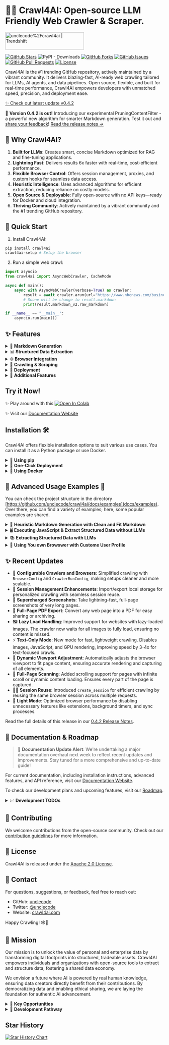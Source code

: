 # 🚀🤖 Crawl4AI: Open-source LLM Friendly Web Crawler & Scraper.

<a href="https://trendshift.io/repositories/11716" target="_blank"><img src="https://trendshift.io/api/badge/repositories/11716" alt="unclecode%2Fcrawl4ai | Trendshift" style="width: 250px; height: 55px;" width="250" height="55"/></a>

[![GitHub Stars](https://img.shields.io/github/stars/unclecode/crawl4ai?style=social)](https://github.com/unclecode/crawl4ai/stargazers)
![PyPI - Downloads](https://img.shields.io/pypi/dm/Crawl4AI)
[![GitHub Forks](https://img.shields.io/github/forks/unclecode/crawl4ai?style=social)](https://github.com/unclecode/crawl4ai/network/members)
[![GitHub Issues](https://img.shields.io/github/issues/unclecode/crawl4ai)](https://github.com/unclecode/crawl4ai/issues)
[![GitHub Pull Requests](https://img.shields.io/github/issues-pr/unclecode/crawl4ai)](https://github.com/unclecode/crawl4ai/pulls)
[![License](https://img.shields.io/github/license/unclecode/crawl4ai)](https://github.com/unclecode/crawl4ai/blob/main/LICENSE)

Crawl4AI is the #1 trending GitHub repository, actively maintained by a vibrant community. It delivers blazing-fast, AI-ready web crawling tailored for LLMs, AI agents, and data pipelines. Open source, flexible, and built for real-time performance, Crawl4AI empowers developers with unmatched speed, precision, and deployment ease.  

[✨ Check out latest update v0.4.2](#-recent-updates)

🎉 **Version 0.4.2 is out!** Introducing our experimental PruningContentFilter - a powerful new algorithm for smarter Markdown generation. Test it out and [share your feedback](https://github.com/unclecode/crawl4ai/issues)! [Read the release notes →](https://crawl4ai.com/mkdocs/blog)

## 🧐 Why Crawl4AI?

1. **Built for LLMs**: Creates smart, concise Markdown optimized for RAG and fine-tuning applications.  
2. **Lightning Fast**: Delivers results 6x faster with real-time, cost-efficient performance.  
3. **Flexible Browser Control**: Offers session management, proxies, and custom hooks for seamless data access.  
4. **Heuristic Intelligence**: Uses advanced algorithms for efficient extraction, reducing reliance on costly models.  
5. **Open Source & Deployable**: Fully open-source with no API keys—ready for Docker and cloud integration.  
6. **Thriving Community**: Actively maintained by a vibrant community and the #1 trending GitHub repository.

## 🚀 Quick Start 

1. Install Crawl4AI:
```bash
pip install crawl4ai
crawl4ai-setup # Setup the browser
```

2. Run a simple web crawl:
```python
import asyncio
from crawl4ai import AsyncWebCrawler, CacheMode

async def main():
    async with AsyncWebCrawler(verbose=True) as crawler:
        result = await crawler.arun(url="https://www.nbcnews.com/business")
        # Soone will be change to result.markdown
        print(result.markdown_v2.raw_markdown) 

if __name__ == "__main__":
    asyncio.run(main())
```

## ✨ Features 

<details>
<summary>📝 <strong>Markdown Generation</strong></summary>

- 🧹 **Clean Markdown**: Generates clean, structured Markdown with accurate formatting.
- 🎯 **Fit Markdown**: Heuristic-based filtering to remove noise and irrelevant parts for AI-friendly processing.
- 🔗 **Citations and References**: Converts page links into a numbered reference list with clean citations.
- 🛠️ **Custom Strategies**: Users can create their own Markdown generation strategies tailored to specific needs.
- 📚 **BM25 Algorithm**: Employs BM25-based filtering for extracting core information and removing irrelevant content. 
</details>

<details>
<summary>📊 <strong>Structured Data Extraction</strong></summary>

- 🤖 **LLM-Driven Extraction**: Supports all LLMs (open-source and proprietary) for structured data extraction.
- 🧱 **Chunking Strategies**: Implements chunking (topic-based, regex, sentence-level) for targeted content processing.
- 🌌 **Cosine Similarity**: Find relevant content chunks based on user queries for semantic extraction.
- 🔎 **CSS-Based Extraction**: Fast schema-based data extraction using XPath and CSS selectors.
- 🔧 **Schema Definition**: Define custom schemas for extracting structured JSON from repetitive patterns.

</details>

<details>
<summary>🌐 <strong>Browser Integration</strong></summary>

- 🖥️ **Managed Browser**: Use user-owned browsers with full control, avoiding bot detection.
- 🔄 **Remote Browser Control**: Connect to Chrome Developer Tools Protocol for remote, large-scale data extraction.
- 🔒 **Session Management**: Preserve browser states and reuse them for multi-step crawling.
- 🧩 **Proxy Support**: Seamlessly connect to proxies with authentication for secure access.
- ⚙️ **Full Browser Control**: Modify headers, cookies, user agents, and more for tailored crawling setups.
- 🌍 **Multi-Browser Support**: Compatible with Chromium, Firefox, and WebKit.
- 📐 **Dynamic Viewport Adjustment**: Automatically adjusts the browser viewport to match page content, ensuring complete rendering and capturing of all elements.

</details>

<details>
<summary>🔎 <strong>Crawling & Scraping</strong></summary>

- 🖼️ **Media Support**: Extract images, audio, videos, and responsive image formats like `srcset` and `picture`.
- 🚀 **Dynamic Crawling**: Execute JS and wait for async or sync for dynamic content extraction.
- 📸 **Screenshots**: Capture page screenshots during crawling for debugging or analysis.
- 📂 **Raw Data Crawling**: Directly process raw HTML (`raw:`) or local files (`file://`).
- 🔗 **Comprehensive Link Extraction**: Extracts internal, external links, and embedded iframe content.
- 🛠️ **Customizable Hooks**: Define hooks at every step to customize crawling behavior.
- 💾 **Caching**: Cache data for improved speed and to avoid redundant fetches.
- 📄 **Metadata Extraction**: Retrieve structured metadata from web pages.
- 📡 **IFrame Content Extraction**: Seamless extraction from embedded iframe content.
- 🕵️ **Lazy Load Handling**: Waits for images to fully load, ensuring no content is missed due to lazy loading.
- 🔄 **Full-Page Scanning**: Simulates scrolling to load and capture all dynamic content, perfect for infinite scroll pages.

</details>

<details>
<summary>🚀 <strong>Deployment</strong></summary>

- 🐳 **Dockerized Setup**: Optimized Docker image with API server for easy deployment.
- 🔄 **API Gateway**: One-click deployment with secure token authentication for API-based workflows.
- 🌐 **Scalable Architecture**: Designed for mass-scale production and optimized server performance.
- ⚙️ **DigitalOcean Deployment**: Ready-to-deploy configurations for DigitalOcean and similar platforms.

</details>

<details>
<summary>🎯 <strong>Additional Features</strong></summary>

- 🕶️ **Stealth Mode**: Avoid bot detection by mimicking real users.
- 🏷️ **Tag-Based Content Extraction**: Refine crawling based on custom tags, headers, or metadata.
- 🔗 **Link Analysis**: Extract and analyze all links for detailed data exploration.
- 🛡️ **Error Handling**: Robust error management for seamless execution.
- 🔐 **CORS & Static Serving**: Supports filesystem-based caching and cross-origin requests.
- 📖 **Clear Documentation**: Simplified and updated guides for onboarding and advanced usage.
- 🙌 **Community Recognition**: Acknowledges contributors and pull requests for transparency.

</details>

## Try it Now!

✨ Play around with this [![Open In Colab](https://colab.research.google.com/assets/colab-badge.svg)](https://colab.research.google.com/drive/1SgRPrByQLzjRfwoRNq1wSGE9nYY_EE8C?usp=sharing)

✨ Visit our [Documentation Website](https://crawl4ai.com/mkdocs/)

## Installation 🛠️

Crawl4AI offers flexible installation options to suit various use cases. You can install it as a Python package or use Docker.

<details>
<summary>🐍 <strong>Using pip</strong></summary>

Choose the installation option that best fits your needs:

### Basic Installation

For basic web crawling and scraping tasks:

```bash
pip install crawl4ai
crawl4ai-setup # Setup the browser
```

By default, this will install the asynchronous version of Crawl4AI, using Playwright for web crawling.

👉 **Note**: When you install Crawl4AI, the `crawl4ai-setup` should automatically install and set up Playwright. However, if you encounter any Playwright-related errors, you can manually install it using one of these methods:

1. Through the command line:

   ```bash
   playwright install
   ```

2. If the above doesn't work, try this more specific command:

   ```bash
   python -m playwright install chromium
   ```

This second method has proven to be more reliable in some cases.

---

### Installation with Synchronous Version

The sync version is deprecated and will be removed in future versions. If you need the synchronous version using Selenium:

```bash
pip install crawl4ai[sync]
```

---

### Development Installation

For contributors who plan to modify the source code:

```bash
git clone https://github.com/unclecode/crawl4ai.git
cd crawl4ai
pip install -e .                    # Basic installation in editable mode
```

Install optional features:

```bash
pip install -e ".[torch]"           # With PyTorch features
pip install -e ".[transformer]"     # With Transformer features
pip install -e ".[cosine]"          # With cosine similarity features
pip install -e ".[sync]"            # With synchronous crawling (Selenium)
pip install -e ".[all]"             # Install all optional features
```

</details>

<details>
<summary>🚀 <strong>One-Click Deployment</strong></summary>

Deploy your own instance of Crawl4AI with one click:

[![DigitalOcean Referral Badge](https://web-platforms.sfo2.cdn.digitaloceanspaces.com/WWW/Badge%203.svg)](https://www.digitalocean.com/?repo=https://github.com/unclecode/crawl4ai/tree/0.3.74&refcode=a0780f1bdb3d&utm_campaign=Referral_Invite&utm_medium=Referral_Program&utm_source=badge)

> 💡 **Recommended specs**: 4GB RAM minimum. Select "professional-xs" or higher when deploying for stable operation.

The deploy will:
- Set up a Docker container with Crawl4AI
- Configure Playwright and all dependencies
- Start the FastAPI server on port `11235`
- Set up health checks and auto-deployment

</details>

<details>
<summary>🐳 <strong>Using Docker</strong></summary>

Crawl4AI is available as Docker images for easy deployment. You can either pull directly from Docker Hub (recommended) or build from the repository.

---

<details>
<summary>🐳 <strong>Option 1: Docker Hub (Recommended)</strong></summary>

Choose the appropriate image based on your platform and needs:

### For AMD64 (Regular Linux/Windows):
```bash
# Basic version (recommended)
docker pull unclecode/crawl4ai:basic-amd64
docker run -p 11235:11235 unclecode/crawl4ai:basic-amd64

# Full ML/LLM support
docker pull unclecode/crawl4ai:all-amd64
docker run -p 11235:11235 unclecode/crawl4ai:all-amd64

# With GPU support
docker pull unclecode/crawl4ai:gpu-amd64
docker run -p 11235:11235 unclecode/crawl4ai:gpu-amd64
```

### For ARM64 (M1/M2 Macs, ARM servers):
```bash
# Basic version (recommended)
docker pull unclecode/crawl4ai:basic-arm64
docker run -p 11235:11235 unclecode/crawl4ai:basic-arm64

# Full ML/LLM support
docker pull unclecode/crawl4ai:all-arm64
docker run -p 11235:11235 unclecode/crawl4ai:all-arm64

# With GPU support
docker pull unclecode/crawl4ai:gpu-arm64
docker run -p 11235:11235 unclecode/crawl4ai:gpu-arm64
```

Need more memory? Add `--shm-size`:
```bash
docker run --shm-size=2gb -p 11235:11235 unclecode/crawl4ai:basic-amd64
```

Test the installation:
```bash
curl http://localhost:11235/health
```

### For Raspberry Pi (32-bit) (coming soon):
```bash
# Pull and run basic version (recommended for Raspberry Pi)
docker pull unclecode/crawl4ai:basic-armv7
docker run -p 11235:11235 unclecode/crawl4ai:basic-armv7

# With increased shared memory if needed
docker run --shm-size=2gb -p 11235:11235 unclecode/crawl4ai:basic-armv7
```

Note: Due to hardware constraints, only the basic version is recommended for Raspberry Pi.

</details>

<details>
<summary>🐳 <strong>Option 2: Build from Repository</strong></summary>

Build the image locally based on your platform:

```bash
# Clone the repository
git clone https://github.com/unclecode/crawl4ai.git
cd crawl4ai

# For AMD64 (Regular Linux/Windows)
docker build --platform linux/amd64 \
  --tag crawl4ai:local \
  --build-arg INSTALL_TYPE=basic \
  .

# For ARM64 (M1/M2 Macs, ARM servers)
docker build --platform linux/arm64 \
  --tag crawl4ai:local \
  --build-arg INSTALL_TYPE=basic \
  .
```

Build options:
- INSTALL_TYPE=basic (default): Basic crawling features
- INSTALL_TYPE=all: Full ML/LLM support
- ENABLE_GPU=true: Add GPU support

Example with all options:
```bash
docker build --platform linux/amd64 \
  --tag crawl4ai:local \
  --build-arg INSTALL_TYPE=all \
  --build-arg ENABLE_GPU=true \
  .
```

Run your local build:
```bash
# Regular run
docker run -p 11235:11235 crawl4ai:local

# With increased shared memory
docker run --shm-size=2gb -p 11235:11235 crawl4ai:local
```

Test the installation:
```bash
curl http://localhost:11235/health
```

</details>

<details>
<summary>🐳 <strong>Option 3: Using Docker Compose</strong></summary>

Docker Compose provides a more structured way to run Crawl4AI, especially when dealing with environment variables and multiple configurations.

```bash
# Clone the repository
git clone https://github.com/unclecode/crawl4ai.git
cd crawl4ai
```

### For AMD64 (Regular Linux/Windows):
```bash
# Build and run locally
docker-compose --profile local-amd64 up

# Run from Docker Hub
VERSION=basic docker-compose --profile hub-amd64 up   # Basic version
VERSION=all docker-compose --profile hub-amd64 up     # Full ML/LLM support
VERSION=gpu docker-compose --profile hub-amd64 up     # GPU support
```

### For ARM64 (M1/M2 Macs, ARM servers):
```bash
# Build and run locally
docker-compose --profile local-arm64 up

# Run from Docker Hub
VERSION=basic docker-compose --profile hub-arm64 up   # Basic version
VERSION=all docker-compose --profile hub-arm64 up     # Full ML/LLM support
VERSION=gpu docker-compose --profile hub-arm64 up     # GPU support
```

Environment variables (optional):
```bash
# Create a .env file
CRAWL4AI_API_TOKEN=your_token
OPENAI_API_KEY=your_openai_key
CLAUDE_API_KEY=your_claude_key
```

The compose file includes:
- Memory management (4GB limit, 1GB reserved)
- Shared memory volume for browser support
- Health checks
- Auto-restart policy
- All necessary port mappings

Test the installation:
```bash
curl http://localhost:11235/health
```

</details>

---

### Quick Test

Run a quick test (works for both Docker options):

```python
import requests

# Submit a crawl job
response = requests.post(
    "http://localhost:11235/crawl",
    json={"urls": "https://example.com", "priority": 10}
)
task_id = response.json()["task_id"]

# Continue polling until the task is complete (status="completed")
result = requests.get(f"http://localhost:11235/task/{task_id}")
```

For more examples, see our [Docker Examples](https://github.com/unclecode/crawl4ai/blob/main/docs/examples/docker_example.py). For advanced configuration, environment variables, and usage examples, see our [Docker Deployment Guide](https://crawl4ai.com/mkdocs/basic/docker-deployment/).

</details>


## 🔬 Advanced Usage Examples 🔬

You can check the project structure in the directory [https://github.com/unclecode/crawl4ai/docs/examples](docs/examples). Over there, you can find a variety of examples; here, some popular examples are shared.

<details>
<summary>📝 <strong>Heuristic Markdown Generation with Clean and Fit Markdown</strong></summary>

```python
import asyncio
from crawl4ai import AsyncWebCrawler, CacheMode
from crawl4ai.content_filter_strategy import PruningContentFilter, BM25ContentFilter
from crawl4ai.markdown_generation_strategy import DefaultMarkdownGenerator

async def main():
    async with AsyncWebCrawler(
        headless=True,  
        verbose=True,
    ) as crawler:
        result = await crawler.arun(
            url="https://docs.micronaut.io/4.7.6/guide/",
            cache_mode=CacheMode.ENABLED,
            markdown_generator=DefaultMarkdownGenerator(
                content_filter=PruningContentFilter(threshold=0.48, threshold_type="fixed", min_word_threshold=0)
            ),
            # markdown_generator=DefaultMarkdownGenerator(
            #     content_filter=BM25ContentFilter(user_query="WHEN_WE_FOCUS_BASED_ON_A_USER_QUERY", bm25_threshold=1.0)
            # ),
        )
        print(len(result.markdown))
        print(len(result.fit_markdown))
        print(len(result.markdown_v2.fit_markdown))

if __name__ == "__main__":
    asyncio.run(main())
```

</details>

<details>
<summary>🖥️ <strong>Executing JavaScript & Extract Structured Data without LLMs</strong></summary>

```python
import asyncio
from crawl4ai import AsyncWebCrawler, CacheMode
from crawl4ai.extraction_strategy import JsonCssExtractionStrategy
import json

async def main():
    schema = {
    "name": "KidoCode Courses",
    "baseSelector": "section.charge-methodology .w-tab-content > div",
    "fields": [
        {
            "name": "section_title",
            "selector": "h3.heading-50",
            "type": "text",
        },
        {
            "name": "section_description",
            "selector": ".charge-content",
            "type": "text",
        },
        {
            "name": "course_name",
            "selector": ".text-block-93",
            "type": "text",
        },
        {
            "name": "course_description",
            "selector": ".course-content-text",
            "type": "text",
        },
        {
            "name": "course_icon",
            "selector": ".image-92",
            "type": "attribute",
            "attribute": "src"
        }
    ]
}

    extraction_strategy = JsonCssExtractionStrategy(schema, verbose=True)

    async with AsyncWebCrawler(
        headless=False,
        verbose=True
    ) as crawler:
        
        # Create the JavaScript that handles clicking multiple times
        js_click_tabs = """
        (async () => {
            const tabs = document.querySelectorAll("section.charge-methodology .tabs-menu-3 > div");
            
            for(let tab of tabs) {
                // scroll to the tab
                tab.scrollIntoView();
                tab.click();
                // Wait for content to load and animations to complete
                await new Promise(r => setTimeout(r, 500));
            }
        })();
        """     

        result = await crawler.arun(
            url="https://www.kidocode.com/degrees/technology",
            extraction_strategy=JsonCssExtractionStrategy(schema, verbose=True),
            js_code=[js_click_tabs],
            cache_mode=CacheMode.BYPASS
        )

        companies = json.loads(result.extracted_content)
        print(f"Successfully extracted {len(companies)} companies")
        print(json.dumps(companies[0], indent=2))


if __name__ == "__main__":
    asyncio.run(main())
```

</details>

<details>
<summary>📚 <strong>Extracting Structured Data with LLMs</strong></summary>

```python
import os
import asyncio
from crawl4ai import AsyncWebCrawler, CacheMode
from crawl4ai.extraction_strategy import LLMExtractionStrategy
from pydantic import BaseModel, Field

class OpenAIModelFee(BaseModel):
    model_name: str = Field(..., description="Name of the OpenAI model.")
    input_fee: str = Field(..., description="Fee for input token for the OpenAI model.")
    output_fee: str = Field(..., description="Fee for output token for the OpenAI model.")

async def main():
    async with AsyncWebCrawler(verbose=True) as crawler:
        result = await crawler.arun(
            url='https://openai.com/api/pricing/',
            word_count_threshold=1,
            extraction_strategy=LLMExtractionStrategy(
                # Here you can use any provider that Litellm library supports, for instance: ollama/qwen2
                # provider="ollama/qwen2", api_token="no-token", 
                provider="openai/gpt-4o", api_token=os.getenv('OPENAI_API_KEY'), 
                schema=OpenAIModelFee.schema(),
                extraction_type="schema",
                instruction="""From the crawled content, extract all mentioned model names along with their fees for input and output tokens. 
                Do not miss any models in the entire content. One extracted model JSON format should look like this: 
                {"model_name": "GPT-4", "input_fee": "US$10.00 / 1M tokens", "output_fee": "US$30.00 / 1M tokens"}."""
            ),            
            cache_mode=CacheMode.BYPASS,
        )
        print(result.extracted_content)

if __name__ == "__main__":
    asyncio.run(main())
```

</details>

<details>
<summary>🤖 <strong>Using You own Browswer with Custome User Profile</strong></summary>

```python
import os, sys
from pathlib import Path
import asyncio, time
from crawl4ai import AsyncWebCrawler

async def test_news_crawl():
    # Create a persistent user data directory
    user_data_dir = os.path.join(Path.home(), ".crawl4ai", "browser_profile")
    os.makedirs(user_data_dir, exist_ok=True)

    async with AsyncWebCrawler(
        verbose=True,
        headless=True,
        user_data_dir=user_data_dir,
        use_persistent_context=True,
        headers={
            "Accept": "text/html,application/xhtml+xml,application/xml;q=0.9,image/webp,*/*;q=0.8",
            "Accept-Language": "en-US,en;q=0.5",
            "Accept-Encoding": "gzip, deflate, br",
            "DNT": "1",
            "Connection": "keep-alive",
            "Upgrade-Insecure-Requests": "1",
            "Sec-Fetch-Dest": "document",
            "Sec-Fetch-Mode": "navigate",
            "Sec-Fetch-Site": "none",
            "Sec-Fetch-User": "?1",
            "Cache-Control": "max-age=0",
        }
    ) as crawler:
        url = "ADDRESS_OF_A_CHALLENGING_WEBSITE"
        
        result = await crawler.arun(
            url,
            cache_mode=CacheMode.BYPASS,
            magic=True,
        )
        
        print(f"Successfully crawled {url}")
        print(f"Content length: {len(result.markdown)}")
```

</details>


## ✨ Recent Updates   

- 🔧 **Configurable Crawlers and Browsers**: Simplified crawling with `BrowserConfig` and `CrawlerRunConfig`, making setups cleaner and more scalable.
- 🔐 **Session Management Enhancements**: Import/export local storage for personalized crawling with seamless session reuse.
- 📸 **Supercharged Screenshots**: Take lightning-fast, full-page screenshots of very long pages.
- 📜 **Full-Page PDF Export**: Convert any web page into a PDF for easy sharing or archiving.
- 🖼️ **Lazy Load Handling**: Improved support for websites with lazy-loaded images. The crawler now waits for all images to fully load, ensuring no content is missed.
- ⚡ **Text-Only Mode**: New mode for fast, lightweight crawling. Disables images, JavaScript, and GPU rendering, improving speed by 3-4x for text-focused crawls.
- 📐 **Dynamic Viewport Adjustment**: Automatically adjusts the browser viewport to fit page content, ensuring accurate rendering and capturing of all elements.
- 🔄 **Full-Page Scanning**: Added scrolling support for pages with infinite scroll or dynamic content loading. Ensures every part of the page is captured.
- 🧑‍💻 **Session Reuse**: Introduced `create_session` for efficient crawling by reusing the same browser session across multiple requests.
- 🌟 **Light Mode**: Optimized browser performance by disabling unnecessary features like extensions, background timers, and sync processes.


Read the full details of this release in our [0.4.2 Release Notes](https://github.com/unclecode/crawl4ai/blob/main/docs/md_v2/blog/releases/0.4.2.md).

## 📖 Documentation & Roadmap 

> 🚨 **Documentation Update Alert**: We're undertaking a major documentation overhaul next week to reflect recent updates and improvements. Stay tuned for a more comprehensive and up-to-date guide!

For current documentation, including installation instructions, advanced features, and API reference, visit our [Documentation Website](https://crawl4ai.com/mkdocs/).

To check our development plans and upcoming features, visit our [Roadmap](https://github.com/unclecode/crawl4ai/blob/main/ROADMAP.md).

<details>
<summary>📈 <strong>Development TODOs</strong></summary>

- [x] 0. Graph Crawler: Smart website traversal using graph search algorithms for comprehensive nested page extraction
- [ ] 1. Question-Based Crawler: Natural language driven web discovery and content extraction
- [ ] 2. Knowledge-Optimal Crawler: Smart crawling that maximizes knowledge while minimizing data extraction
- [ ] 3. Agentic Crawler: Autonomous system for complex multi-step crawling operations
- [ ] 4. Automated Schema Generator: Convert natural language to extraction schemas
- [ ] 5. Domain-Specific Scrapers: Pre-configured extractors for common platforms (academic, e-commerce)
- [ ] 6. Web Embedding Index: Semantic search infrastructure for crawled content
- [ ] 7. Interactive Playground: Web UI for testing, comparing strategies with AI assistance
- [ ] 8. Performance Monitor: Real-time insights into crawler operations
- [ ] 9. Cloud Integration: One-click deployment solutions across cloud providers
- [ ] 10. Sponsorship Program: Structured support system with tiered benefits
- [ ] 11. Educational Content: "How to Crawl" video series and interactive tutorials

</details>

## 🤝 Contributing 

We welcome contributions from the open-source community. Check out our [contribution guidelines](https://github.com/unclecode/crawl4ai/blob/main/CONTRIBUTING.md) for more information.

## 📄 License 

Crawl4AI is released under the [Apache 2.0 License](https://github.com/unclecode/crawl4ai/blob/main/LICENSE).

## 📧 Contact 

For questions, suggestions, or feedback, feel free to reach out:

- GitHub: [unclecode](https://github.com/unclecode)
- Twitter: [@unclecode](https://twitter.com/unclecode)
- Website: [crawl4ai.com](https://crawl4ai.com)

Happy Crawling! 🕸️🚀

## 🗾 Mission

Our mission is to unlock the value of personal and enterprise data by transforming digital footprints into structured, tradeable assets. Crawl4AI empowers individuals and organizations with open-source tools to extract and structure data, fostering a shared data economy.  

We envision a future where AI is powered by real human knowledge, ensuring data creators directly benefit from their contributions. By democratizing data and enabling ethical sharing, we are laying the foundation for authentic AI advancement.

<details>
<summary>🔑 <strong>Key Opportunities</strong></summary>
 
- **Data Capitalization**: Transform digital footprints into measurable, valuable assets.  
- **Authentic AI Data**: Provide AI systems with real human insights.  
- **Shared Economy**: Create a fair data marketplace that benefits data creators.  

</details>

<details>
<summary>🚀 <strong>Development Pathway</strong></summary>

1. **Open-Source Tools**: Community-driven platforms for transparent data extraction.  
2. **Digital Asset Structuring**: Tools to organize and value digital knowledge.  
3. **Ethical Data Marketplace**: A secure, fair platform for exchanging structured data.  

For more details, see our [full mission statement](./MISSION.md).
</details>




## Star History

[![Star History Chart](https://api.star-history.com/svg?repos=unclecode/crawl4ai&type=Date)](https://star-history.com/#unclecode/crawl4ai&Date)
